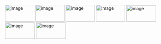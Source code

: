 <img width="95" height="55" alt="image" src="https://github.com/user-attachments/assets/a4da5c01-f43d-40a2-b660-647705492a5e" />
<img width="95" height="55" alt="image" src="https://github.com/user-attachments/assets/3fe99f10-e503-4329-a1c9-3cf79f1cc5a8" />
<img width="95" height="55" alt="image" src="https://github.com/user-attachments/assets/8af767ef-89c9-491b-8888-2f4e63c62d51" />
<img width="95" height="55" alt="image" src="https://github.com/user-attachments/assets/40cb3eaf-250b-45be-946c-f3777eab0407" />
<img width="97" height="54" alt="image" src="https://github.com/user-attachments/assets/3fb9a14a-0f62-48e8-999e-5f462e22cfdd" />
<img width="97" height="54" alt="image" src="https://github.com/user-attachments/assets/a805c4e7-5dfb-495f-a7bf-236b225ce9fe" />
<img width="97" height="54" alt="image" src="https://github.com/user-attachments/assets/8c3f0bc5-c4a5-4815-a3de-cd893874cc23" />
